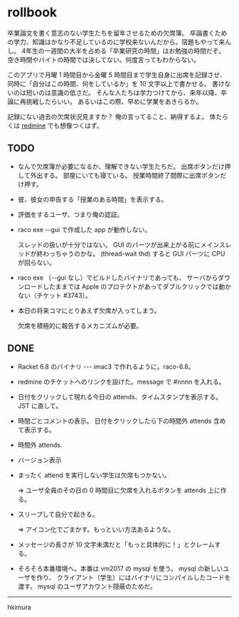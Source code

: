 # rollbook

卒業論文を書く意志のない学生たちを留年させるための欠席簿。
卒論書くための学力、知識はかなり不足しているのに学校来ないんだから。宿題もやって来んし。
4年生の一週間の大半を占める「卒業研究の時間」はお勉強の時間だぞ。
空き時間やバイトの時間では決してない。何度言ってもわからない。

このアプリで月曜 1 時間目から金曜 5 時間目まで学生自身に出席を記録させ、
同時に「自分はこの時間、何をしているか」を 10 文字以上で書かせる。
書けないのは短いのは意識の低さだ。
そんな人たちは学力つけてから、来年以降、卒論に再挑戦したらいい。
あるいはこの際、早めに学業をあきらるか。

記録にない過去の欠席状況見ますか？ 俺の言ってること、納得するよ。
体たらくは
[redmine](https://redmine.melt.kyutech.ac.jp)
でも想像つくはず。

## TODO

* なんで欠席簿が必要になるか、理解できない学生たちだ。
  出席ボタンだけ押して外出する。
  部屋にいても寝ている。
  授業時間終了間際に出席ボタンだけ押す。

* 彼、彼女の申告する「授業のある時間」を表示する。

* 評価をするユーザ、つまり俺の認証。

* raco exe --gui で作成した app が動作しない。

  スレッドの扱いが十分ではない。
  GUI のパーツが出来上がる前にメインスレッドが終わっちゃうのかな。
  (thread-wait thd) すると GUI パーツに CPU が回らない。

* raco exe （--gui なし）でビルドしたバイナリであっても、
  サーバからダウンロードしたままでは
  Apple のプロテクトがあってダブルクリックでは動かない（チケット #3743）。

* 本日の将来コマにとりあえず欠席が入ってしまう。

  欠席を積極的に報告するメカニズムが必要。

## DONE

* Racket 6.8 のバイナリ --- imac3 で作れるように。raco-6.8。

* redmine のチケットへのリンクを設けた。message で #nnnn を入れる。

* 日付をクリックして現れる今日の attends、タイムスタンプを表示する。
  JST に直して。

* 時間ごとコメントの表示。
  日付をクリックしたら下の時間外 attends 含めて表示する。

* 時間外 attends.

* バージョン表示

* まったく attend を実行しない学生は欠席もつかない。

  &rArr; ユーザ全員のその日の 0 時間目に欠席を入れるボタンを attends 上に作る。

* スリープして自分で起きる。

  &rArr; アイコン化でごまかす。もっといい方法あるような。

* メッセージの長さが 10 文字未満だと「もっと具体的に！」とクレームする。

* そろそろ本番環境へ。本番は vm2017 の mysql を使う。
  mysql の新しいユーザを作り、
  クライアント（学生）にはバイナリにコンパイルしたコードを渡す。
  mysql のユーザアカウント隠蔽のためだ。

---
hkimura
